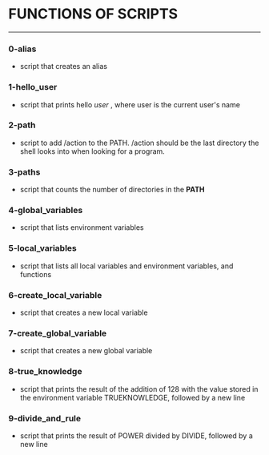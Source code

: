
# FUNCTIONS OF SCRIPTS
---

### 0-alias
- script that creates an alias

### 1-hello_user
- script that prints hello *user* , where user is the current user's name

### 2-path
- script to add /action to the PATH. /action should be the last directory the shell looks into when looking for a program.

### 3-paths
- script that counts the number of directories in the **PATH**

### 4-global_variables
- script that lists environment variables

### 5-local_variables
- script that lists all local variables and environment variables, and functions

### 6-create_local_variable
- script that creates a new local variable

### 7-create_global_variable
- script that creates a new global variable

### 8-true_knowledge
- script that prints the result of the addition of 128 with the value stored in the environment variable TRUEKNOWLEDGE, followed by a new line

### 9-divide_and_rule
- script that prints the result of POWER divided by DIVIDE, followed by a new line
